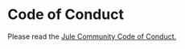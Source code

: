 # Code of Conduct

Please read the [Jule Community Code of Conduct.](https://jule-lang.github.io/website/pages/code_of_conduct.html)
